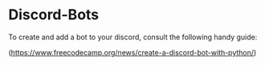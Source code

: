 # Discord-Bots

To create and add a bot to your discord, consult the following handy guide:

(https://www.freecodecamp.org/news/create-a-discord-bot-with-python/)